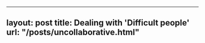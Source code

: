 
---
layout:       post
title:        Dealing with 'Difficult people'
url:          "/posts/uncollaborative.html"
---
            